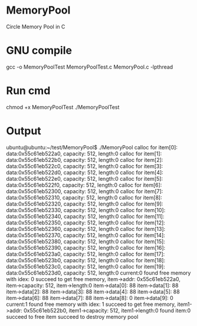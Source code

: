 # MemoryPool
Circle Memory Pool in C

# GNU compile
gcc -o MemoryPoolTest MemoryPoolTest.c MemoryPool.c -lpthread

# Run cmd
chmod +x MemoryPoolTest
./MemoryPoolTest

# Output
ubuntu@ubuntu:~/test/MemoryPool$ ./MemoryPool 
calloc for item[0]: data:0x55c61eb522a0, capacity: 512, length:0
calloc for item[1]: data:0x55c61eb522b0, capacity: 512, length:0
calloc for item[2]: data:0x55c61eb522c0, capacity: 512, length:0
calloc for item[3]: data:0x55c61eb522d0, capacity: 512, length:0
calloc for item[4]: data:0x55c61eb522e0, capacity: 512, length:0
calloc for item[5]: data:0x55c61eb522f0, capacity: 512, length:0
calloc for item[6]: data:0x55c61eb52300, capacity: 512, length:0
calloc for item[7]: data:0x55c61eb52310, capacity: 512, length:0
calloc for item[8]: data:0x55c61eb52320, capacity: 512, length:0
calloc for item[9]: data:0x55c61eb52330, capacity: 512, length:0
calloc for item[10]: data:0x55c61eb52340, capacity: 512, length:0
calloc for item[11]: data:0x55c61eb52350, capacity: 512, length:0
calloc for item[12]: data:0x55c61eb52360, capacity: 512, length:0
calloc for item[13]: data:0x55c61eb52370, capacity: 512, length:0
calloc for item[14]: data:0x55c61eb52380, capacity: 512, length:0
calloc for item[15]: data:0x55c61eb52390, capacity: 512, length:0
calloc for item[16]: data:0x55c61eb523a0, capacity: 512, length:0
calloc for item[17]: data:0x55c61eb523b0, capacity: 512, length:0
calloc for item[18]: data:0x55c61eb523c0, capacity: 512, length:0
calloc for item[19]: data:0x55c61eb523d0, capacity: 512, length:0
current:0
found free memory with idex: 0
succeed to get free memory, item->addr: 0x55c61eb522a0, item->capacity: 512, item->length:0
item->data[0]: 88
item->data[1]: 88
item->data[2]: 88
item->data[3]: 88
item->data[4]: 88
item->data[5]: 88
item->data[6]: 88
item->data[7]: 88
item->data[8]: 0
item->data[9]: 0
current:1
found free memory with idex: 1
succeed to get free memory, item1->addr: 0x55c61eb522b0, item1->capacity: 512, item1->length:0
found item:0
succeed to free item
succeed to destroy memory pool
